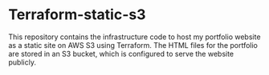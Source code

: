 # Terraform-static-s3
This repository contains the infrastructure code to host my portfolio website as a static site on AWS S3 using Terraform. The HTML files for the portfolio are stored in an S3 bucket, which is configured to serve the website publicly.
